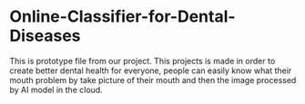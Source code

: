 # Online-Classifier-for-Dental-Diseases
This is prototype file from our project. This projects is made in order to create better dental health for everyone, people can easily know what their mouth problem by take picture of their mouth and then the image processed by AI model in the cloud.
